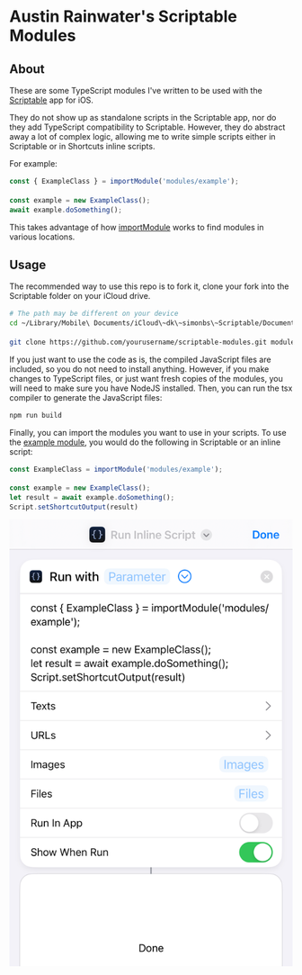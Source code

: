 # Austin Rainwater's Scriptable Modules

## About

These are some TypeScript modules I've written to be used with the 
[Scriptable](https://scriptable.app) app for iOS. 

They do not show up as standalone scripts in the Scriptable app, nor do they add TypeScript 
compatibility to Scriptable. However, they do abstract away a lot of complex logic, allowing me to
write simple scripts either in Scriptable or in Shortcuts inline scripts.

For example:

```javascript
const { ExampleClass } = importModule('modules/example');

const example = new ExampleClass();
await example.doSomething();
```

This takes advantage of how [importModule](https://docs.scriptable.app/importmodule/) works to find
modules in various locations.

## Usage

The recommended way to use this repo is to fork it, clone your fork into the Scriptable folder
on your iCloud drive. 

```bash
# The path may be different on your device
cd ~/Library/Mobile\ Documents/iCloud\~dk\~simonbs\~Scriptable/Documents

git clone https://github.com/yourusername/scriptable-modules.git modules
```

If you just want to use the code as is, the compiled JavaScript files are included, so you do not 
need to install anything. However, if you make changes to TypeScript files, or just want fresh 
copies of the modules, you will need to make sure you have NodeJS installed. Then, you can run 
the tsx compiler to generate the JavaScript files:

```bash
npm run build
```

Finally, you can import the modules you want to use in your scripts. To use the 
[example module](example/index.ts), you would do the following in Scriptable or an inline script:

```javascript
const ExampleClass = importModule('modules/example');

const example = new ExampleClass();
let result = await example.doSomething();
Script.setShortcutOutput(result)
```

![Example shortcut](img/shortcut.png)